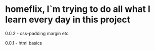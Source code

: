 # homeflix, I`m trying to do all what I learn every day in this project
0.0.2 - css-padding margin etc

0.0.1 - html basics

